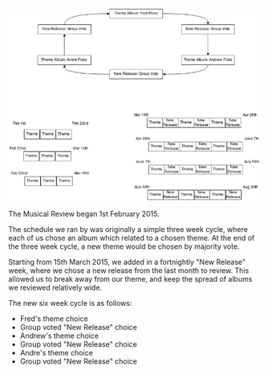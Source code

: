![Visual schedule](./visual-schedule.png)

The Musical Review began 1st February 2015.

The schedule we ran by was originally a simple three week cycle, where each of us chose an album which related to a chosen theme. At the end of the three week cycle, a new theme would be chosen by majority vote.

Starting from 15th March 2015, we added in a fortnightly "New Release" week, where we chose a new release from the last month to review. This allowed us to break away from our theme, and keep the spread of albums we reviewed relatively wide.

The new six week cycle is as follows:
* Fred's theme choice
* Group voted "New Release" choice
* Andrew's theme choice
* Group voted "New Release" choice
* Andre's theme choice
* Group voted "New Release" choice
